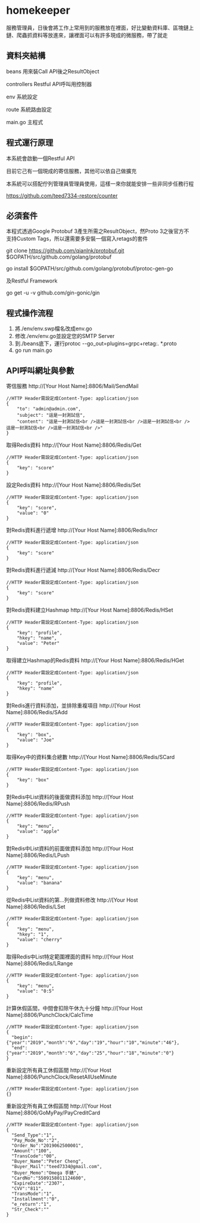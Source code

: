 # homekeeper
服務管理員，日後會將工作上常用到的服務放在裡面，好比變動資料庫、區塊鏈上鏈、爬蟲抓資料等放進來，讓裡面可以有許多現成的微服務，帶了就走

## 資料夾結構
beans 用來裝Call API後之ResultObject

controllers Restful API呼叫用控制器

env 系統設定

route 系統路由設定

main.go 主程式

## 程式運行原理
本系統會啟動一個Restful API

目前它己有一個現成的寄信服務，其他可以依自己做擴充

本系統可以搭配佇列管理員管理員使用，這樣一來你就能安排一些非同步任務行程

https://github.com/teed7334-restore/counter

## 必須套件
本程式透過Google Protobuf 3產生所需之ResultObject，然Proto 3之後官方不支持Custom Tags，所以還需要多安裝一個寫入retags的套件

git clone https://github.com/qianlnk/protobuf.git $GOPATH/src/github.com/golang/protobuf

go install $GOPATH/src/github.com/golang/protobuf/protoc-gen-go

及Restful Framework

go get -u -v github.com/gin-gonic/gin

## 程式操作流程
1. 將./env/env.swp檔名改成env.go
2. 修改./env/env.go並設定您的SMTP Server
3. 到./beans底下，運行protoc --go_out=plugins=grpc+retag:. *.proto
4. go run main.go

## API呼叫網址與參數
寄信服務 http://[Your Host Name]:8806/Mail/SendMail
```
//HTTP Header需設定成Content-Type: application/json
{
    "to": "admin@admin.com",
    "subject": "這是一封測試信",
    "content": "這是一封測試信<br />這是一封測試信<br />這是一封測試信<br />這是一封測試信<br />這是一封測試信<br />"
}
```

取得Redis資料 http://[Your Host Name]:8806/Redis/Get
```
//HTTP Header需設定成Content-Type: application/json
{
    "key": "score"
}
```

設定Redis資料 http://[Your Host Name]:8806/Redis/Set
```
//HTTP Header需設定成Content-Type: application/json
{
    "key": "score",
    "value": "0"
}
```

對Redis資料進行遞增 http://[Your Host Name]:8806/Redis/Incr
```
//HTTP Header需設定成Content-Type: application/json
{
    "key": "score"
}
```

對Redis資料進行遞減 http://[Your Host Name]:8806/Redis/Decr
```
//HTTP Header需設定成Content-Type: application/json
{
    "key": "score"
}
```

對Redis資料建立Hashmap http://[Your Host Name]:8806/Redis/HSet
```
//HTTP Header需設定成Content-Type: application/json
{
    "key": "profile",
    "hkey": "name",
    "value": "Peter"
}
```

取得建立Hashmap的Redis資料 http://[Your Host Name]:8806/Redis/HGet
```
//HTTP Header需設定成Content-Type: application/json
{
    "key": "profile",
    "hkey": "name"
}
```

對Redis進行資料添加，並排除重複項目 http://[Your Host Name]:8806/Redis/SAdd
```
//HTTP Header需設定成Content-Type: application/json
{
    "key": "box",
    "value": "Joe"
}
```

取得Key中的資料集合總數 http://[Your Host Name]:8806/Redis/SCard
```
//HTTP Header需設定成Content-Type: application/json
{
    "key": "box"
}
```

對Redis中List資料的後面做資料添加 http://[Your Host Name]:8806/Redis/RPush
```
//HTTP Header需設定成Content-Type: application/json
{
    "key": "menu",
    "value": "apple"
}
```

對Redis中List資料的前面做資料添加 http://[Your Host Name]:8806/Redis/LPush
```
//HTTP Header需設定成Content-Type: application/json
{
    "key": "menu",
    "value": "banana"
}
```

從Redis中List資料的第...列做資料修改 http://[Your Host Name]:8806/Redis/LSet
```
//HTTP Header需設定成Content-Type: application/json
{
    "key": "menu",
    "hkey": "1",
    "value": "cherry"
}
```

取得Redis中List特定範圍裡面的資料 http://[Your Host Name]:8806/Redis/LRange
```
//HTTP Header需設定成Content-Type: application/json
{
    "key": "menu",
    "value": "0:5"
}
```

計算休假區間，中間會扣除午休九十分鐘 http://[Your Host Name]:8806/PunchClock/CalcTime
```
//HTTP Header需設定成Content-Type: application/json
{
  "begin":{"year":"2019","month":"6","day":"19","hour":"10","minute":"46"},
  "end":{"year":"2019","month":"6","day":"25","hour":"18","minute":"0"}
}
```

重新設定所有員工休假區間 http://[Your Host Name]:8806/PunchClock/ResetAllUseMinute
```
//HTTP Header需設定成Content-Type: application/json
{}
```

重新設定所有員工休假區間 http://[Your Host Name]:8806/GoMyPay/PayCreditCard
```
//HTTP Header需設定成Content-Type: application/json
{
  "Send_Type":"1",
  "Pay_Mode_No":"2",
  "Order_No":"2019062500001",
  "Amount":"100",
  "TransCode":"00",
  "Buyer_Name":"Peter Cheng",
  "Buyer_Mail":"teed7334@gmail.com",
  "Buyer_Memo":"Omega 手錶",
  "CardNo":"5509158011124600",
  "ExpireDate":"2307",
  "CVV":"811",
  "TransMode":"1",
  "Installment":"0",
  "e_return":"1",
  "Str_Check":""
}
```